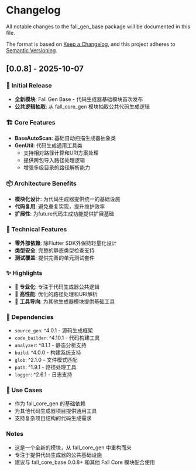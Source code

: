 # Changelog

All notable changes to the fall_gen_base package will be documented in this file.

The format is based on [Keep a Changelog](https://keepachangelog.com/en/1.0.0/),
and this project adheres to [Semantic Versioning](https://semver.org/spec/v2.0.0.html).

## [0.0.8] - 2025-10-07

### 🚀 Initial Release
- **全新模块**: Fall Gen Base - 代码生成器基础模块首次发布
- **公共逻辑抽取**: 从 fall_core_gen 模块抽取公共代码生成逻辑

### 🏗️ Core Features
- **BaseAutoScan**: 基础自动扫描生成器抽象类
- **GenUtil**: 代码生成通用工具类
  - 支持相对路径计算和URI方案处理
  - 提供跨包导入路径处理逻辑
  - 增强多级目录的路径解析能力

### 📦 Architecture Benefits
- **模块化设计**: 为代码生成器提供统一的基础设施
- **代码复用**: 避免重复实现，提升维护效率
- **扩展性**: 为future代码生成功能提供扩展基础

### 🔧 Technical Features
- **零外部依赖**: 除Flutter SDK外保持轻量化设计
- **类型安全**: 完整的静态类型检查支持
- **测试覆盖**: 提供完善的单元测试套件

### ✨ Highlights
- 🎯 **专业化**: 专注于代码生成器公共逻辑
- 🚀 **高性能**: 优化的路径处理和URI解析
- 🔧 **工具导向**: 为其他生成器模块提供基础工具

### 📝 Dependencies
- `source_gen`: ^4.0.1 - 源码生成框架
- `code_builder`: ^4.10.1 - 代码构建工具
- `analyzer`: ^8.1.1 - 静态分析支持
- `build`: ^4.0.0 - 构建系统支持
- `glob`: ^2.1.0 - 文件模式匹配
- `path`: ^1.9.1 - 路径处理工具
- `logger`: ^2.6.1 - 日志支持

### 🎯 Use Cases
- 作为 fall_core_gen 的基础依赖
- 为其他代码生成器项目提供通用工具
- 支持复杂项目结构的代码生成需求

### Notes
- 这是一个全新的模块，从 fall_core_gen 中重构而来
- 专注于提供代码生成器的公共基础设施
- 建议与 fall_core_base 0.0.8+ 和其他 Fall Core 模块配合使用